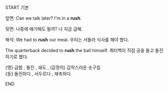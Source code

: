 START
기본

앞면:
Can we talk later? I'm in a **rush**.

뒷면:
나중에 얘기해도 될까? 나 지금 급해.

해석:
We had to **rush** our meal. 
우리는 서둘러 식사를 해야 했다.

The quarterback decided to **rush** the ball himself. 
쿼터백이 직접 공을 들고 돌진하기로 했다.

{명} 급함 , 돌진 , 쇄도 , (감정의) 갑작스러운 솟구침  
{동} 돌진하다 , 서두르다 , 재촉하다
<!--ID: 1745568139275-->
END